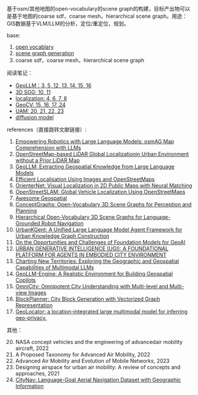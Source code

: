 基于osm/其他地图的open-vocabulary的scene graph的构建，目标产出物可以是基于地图的coarse sdf，coarse mesh，hierarchical scene graph。用途：GIS数据基于VLM/LLM的分析，定位/重定位，规划。

base:
1. [open vocablary](./01.md)
2. [scene graph generation](./02.md)
3. coarse sdf，coarse mesh，hierarchical scene graph

阅读笔记：

+ [GeoLLM：3, 5, 12, 13, 14, 15, 16](./03.md)
+ [3D SGG: 10, 11](./05.md)
+ [localization: 4, 6, 7, 8](./06.md)
+ [GeoCV: 15, 16, 17, 24](./07.md)
+ [UAM: 20, 21, 22, 23](./08.md)
+ [diffusion model](09.md)








references（直接跳转文献链接）:

1. [Empowering Robotics with Large Language Models: osmAG Map Comprehension with LLMs](https://arxiv.org/html/2403.08228v1)
2. [OpenStreetMap-based LiDAR Global Localizationin Urban Environment without a Prior LiDAR Map](https://arxiv.org/pdf/2202.07516)
3. [GeoLLM: Extracting Geospatial Knowledge from Large Language Models](https://openreview.net/forum?id=TqL2xBwXP3)
4. [Efficient Localisation Using Images and OpenStreetMaps](http://www.ipb.uni-bonn.de/pdfs/zhou2021iros.pdf)
5. [OrienterNet: Visual Localization in 2D Public Maps with Neural Matching](https://openaccess.thecvf.com/content/CVPR2023/supplemental/Sarlin_OrienterNet_Visual_Localization_CVPR_2023_supplemental.pdf)
6. [OpenStreetSLAM: Global Vehicle Localization Using OpenStreetMaps](https://www.vision.rwth-aachen.de/media/papers/florosicra13.pdf)
7.  [Awesome Geospatial](https://github.com/sacridini/Awesome-Geospatial?tab=readme-ov-file#python)
8.  [ConceptGraphs: Open-Vocabulary 3D Scene Graphs for Perception and Planning](https://concept-graphs.github.io/)
9.  [Hierarchical Open-Vocabulary 3D Scene Graphs for Language-Grounded Robot Navigation](https://hovsg.github.io/)
10. [UrbanKGent: A Unified Large Language Model Agent Framework for Urban Knowledge Graph Construction](https://arxiv.org/pdf/2402.06861)
11. [On the Opportunities and Challenges of Foundation Models for GeoAI](https://dl.acm.org/doi/pdf/10.1145/3653070)
12. [URBAN GENERATIVE INTELLIGENCE (UGI): A FOUNDATIONAL PLATFORM FOR AGENTS IN EMBODIED CITY ENVIRONMENT](https://arxiv.org/pdf/2312.11813)
13. [Charting New Territories: Exploring the Geographic and Geospatial Capabilities of Multimodal LLMs](https://arxiv.org/pdf/2311.14656)
14. [GeoLLM-Engine: A Realistic Environment for Building Geospatial Copilots](https://arxiv.org/pdf/2404.15500)
15. [OmniCity: Omnipotent City Understanding with Multi-level and Multi-view Images](https://liweijia.github.io/assets/pdf/CVPR2023_OmniCity_camera_ready.pdf)
16. [BlockPlanner: City Block Generation with Vectorized Graph Representation](https://openaccess.thecvf.com/content/ICCV2021/papers/Xu_BlockPlanner_City_Block_Generation_With_Vectorized_Graph_Representation_ICCV_2021_paper.pdf)
17. [GeoLocator: a location-integrated large multimodal model for inferring geo-privacy.](https://arxiv.org/pdf/2311.13018)

其他：

20. NASA concept vehicles and the engineering of advancedair mobility aircraft, 2022
21. A Proposed Taxonomy for Advanced Air Mobility, 2022
22. Advanced Air Mobility and Evolution of Mobile Networks, 2023
23. Designing airspace for urban air mobility: A review of concepts and approaches, 2021
24. [CityNav: Language-Goal Aerial Navigation Dataset with Geographic Information](https://arxiv.org/pdf/2406.14240)
